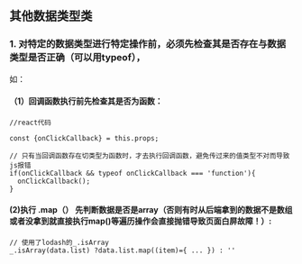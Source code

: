 ## 其他数据类型类
### 1. 对特定的数据类型进行特定操作前，必须先检查其是否存在与数据类型是否正确（可以用typeof），

如：

#### （1）回调函数执行前先检查其是否为函数：

```
//react代码

const {onClickCallback} = this.props;

// 只有当回调函数存在切类型为函数时，才去执行回调函数，避免传过来的值类型不对而导致js报错
if(onClickCallback && typeof onClickCallback === 'function'){
  onClickCallback();
}
```

#### (2)执行 .map（） 先判断数据是否是array（否则有时从后端拿到的数据不是数组或者没拿到就直接执行map()等遍历操作会直接抛错导致页面白屏故障！）:

```
// 使用了lodash的_.isArray
_.isArray(data.list) ?data.list.map((item)={ ... }) : ''
```



